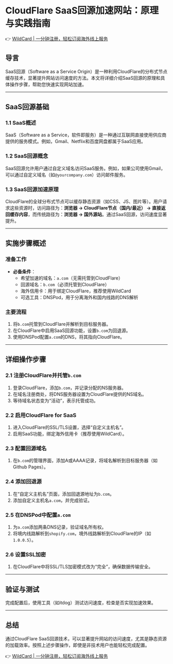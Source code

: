 # CloudFlare SaaS回源加速网站：原理与实践指南

👉 [WildCard | 一分钟注册，轻松订阅海外线上服务](https://bbtdd.com/WildCard)

## 导言

SaaS回源（Software as a Service Origin）是一种利用CloudFlare的分布式节点缓存技术，显著提升网站访问速度的方法。本文将详细介绍SaaS回源的原理和具体操作步骤，帮助您快速实现网站加速。

---

## SaaS回源基础

### 1.1 SaaS概述

SaaS（Software as a Service，软件即服务）是一种通过互联网直接使用供应商提供的服务模式。例如，Gmail、Netflix和百度网盘都属于SaaS应用。

### 1.2 SaaS回源概念

SaaS回源允许用户通过自定义域名访问SaaS服务。例如，如果公司使用Gmail，可以通过自定义域名（如`@yourcompany.com`）访问邮件服务。

### 1.3 SaaS回源加速原理

CloudFlare的全球分布式节点可以缓存静态资源（如CSS、JS、图片等）。用户请求这些资源时，访问路径为：**浏览器 → CloudFlare节点（国内/最近） → 直接返回缓存内容**，而传统路径为：**浏览器 → 国外源站**。通过SaaS回源，访问速度显著提升。

---

## 实施步骤概述

### 准备工作
- **必备条件**：
  - 希望加速的域名：`a.com`（无需托管到CloudFlare）
  - 回源域名：`b.com`（必须托管到CloudFlare）
  - 海外信用卡：用于绑定CloudFlare，推荐使用WildCard
  - 可选工具：DNSPod，用于分离海外和国内线路的DNS解析

### 主要流程
1. 将`b.com`托管到CloudFlare并解析到目标服务器。
2. 在CloudFlare中启用SaaS回源功能，设置`b.com`为回退源。
3. 使用DNSPod配置`a.com`的DNS，将其指向CloudFlare。

---

## 详细操作步骤

### 2.1 注册CloudFlare并托管`b.com`

1. 登录CloudFlare，添加`b.com`，并记录分配的NS服务器。
2. 在域名注册商处，将DNS服务器设置为CloudFlare提供的NS域名。
3. 等待域名状态变为“活动”，表示托管成功。

### 2.2 启用CloudFlare for SaaS

1. 进入CloudFlare的SSL/TLS设置，选择“自定义主机名”。
2. 启用SaaS功能，绑定海外信用卡（推荐使用WildCard）。

### 2.3 配置回源域名

1. 在`b.com`的管理界面，添加A或AAAA记录，将域名解析到目标服务器（如Github Pages）。

### 2.4 添加回退源

1. 在“自定义主机名”页面，添加回退源地址为`b.com`。
2. 添加自定义主机名`a.com`，并完成验证。

### 2.5 在DNSPod中配置`a.com`

1. 为`a.com`添加两条DNS记录，验证域名所有权。
2. 将境内线路解析到`shopify.com`，境外线路解析到CloudFlare的IP（如`1.0.0.5`）。

### 2.6 设置SSL加密

1. 在CloudFlare中将SSL/TLS加密模式改为“完全”，确保数据传输安全。

---

## 验证与测试

完成配置后，使用工具（如itdog）测试访问速度，检查是否实现加速效果。

---

## 总结

通过CloudFlare SaaS回源技术，可以显著提升网站的访问速度，尤其是静态资源的加载效率。按照上述步骤操作，即使是非技术用户也能轻松完成配置。

👉 [WildCard | 一分钟注册，轻松订阅海外线上服务](https://bbtdd.com/WildCard)